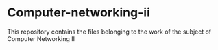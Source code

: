 # Computer-networking-ii
This repository contains the files belonging to the work of the subject of Computer Networking II
